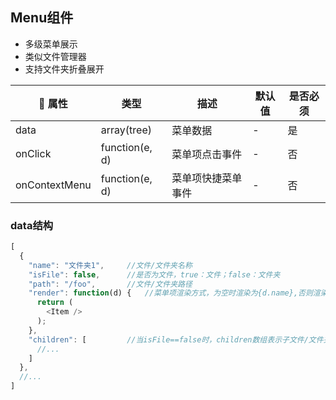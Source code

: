 ## Menu组件

- 多级菜单展示
- 类似文件管理器
- 支持文件夹折叠展开

| 属性 | 类型 | 描述 | 默认值 | 是否必须 |
|----|----|----|----|----|
| data | array(tree) | 菜单数据 | - | 是 |
| onClick | function(e, d) | 菜单项点击事件 | - | 否 |
| onContextMenu | function(e, d) | 菜单项快捷菜单事件 | - | 否 |

### data结构

```js
[
  {
    "name": "文件夹1",     //文件/文件夹名称
    "isFile": false,      //是否为文件，true：文件；false：文件夹
    "path": "/foo",       //文件/文件夹路径
    "render": function(d) {   //菜单项渲染方式，为空时渲染为{d.name},否则渲染为该函数返回值
      return (
        <Item />
      );
    },
    "children": [         //当isFile==false时，children数组表示子文件/文件夹
      //...
    ]
  },
  //...
]
```